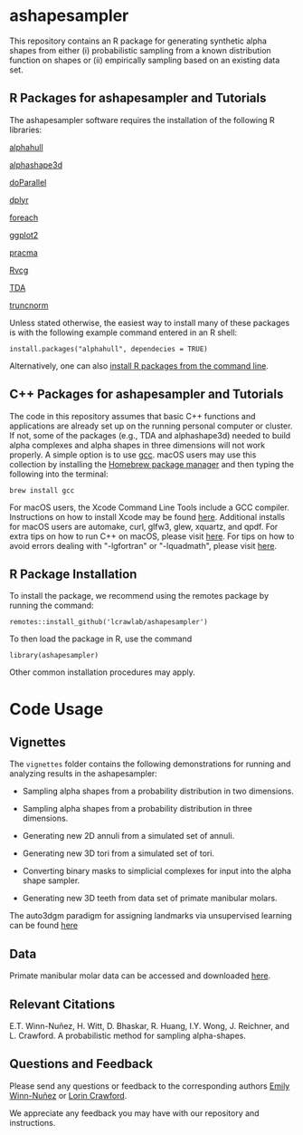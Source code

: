 # ashapesampler

This repository contains an R package for generating synthetic alpha shapes from either (i) probabilistic sampling from a known distribution function on shapes or (ii) empirically sampling based on an existing data set.

## R Packages for ashapesampler and Tutorials

The ashapesampler software requires the installation of the following R libraries:

[alphahull](https://cran.r-project.org/web/packages/alphahull/index.html)

[alphashape3d](https://cran.r-project.org/web/packages/alphashape3d/index.html)

[doParallel](https://cran.r-project.org/web/packages/doParallel/index.html)

[dplyr](https://cran.r-project.org/web/packages/dplyr/index.html)

[foreach](https://cran.r-project.org/web/packages/foreach/index.html)

[ggplot2](https://cran.r-project.org/web/packages/ggplot2/index.html)

[pracma](https://cran.r-project.org/web/packages/pracma/index.html)

[Rvcg](https://cran.r-project.org/web/packages/Rvcg/index.html)

[TDA](https://cran.r-project.org/web/packages/TDA/index.html)

[truncnorm](https://cran.r-project.org/web/packages/truncnorm/index.html)

Unless stated otherwise, the easiest way to install many of these packages is with the following example command entered in an R shell:

    install.packages("alphahull", dependecies = TRUE)

Alternatively, one can also [install R packages from the command line](http://cran.r-project.org/doc/manuals/r-release/R-admin.html#Installing-packages).

## C++ Packages for ashapesampler and Tutorials

The code in this repository assumes that basic C++ functions and applications are already set up on the running personal computer or cluster. If not, some of the packages (e.g., TDA and alphashape3d) needed to build alpha complexes and alpha shapes in three dimensions will not work properly. A simple option is to use [gcc](https://gcc.gnu.org/). macOS users may use this collection by installing the [Homebrew package manager](http://brew.sh/index.html) and then typing the following into the terminal:

    brew install gcc

For macOS users, the Xcode Command Line Tools include a GCC compiler. Instructions on how to install Xcode may be found [here](http://railsapps.github.io/xcode-command-line-tools.html). Additional installs for macOS users are automake, curl, glfw3, glew, xquartz, and qpdf. For extra tips on how to run C++ on macOS, please visit [here](http://seananderson.ca/2013/11/18/rcpp-mavericks.html). For tips on how to avoid errors dealing with "-lgfortran" or "-lquadmath", please visit [here](http://thecoatlessprofessor.com/programming/rcpp-rcpparmadillo-and-os-x-mavericks-lgfortran-and-lquadmath-error/).

## R Package Installation

To install the package, we recommend using the remotes package by running the command:

	remotes::install_github('lcrawlab/ashapesampler')

To then load the package in R, use the command

	library(ashapesampler)

Other common installation procedures may apply.

# Code Usage

## Vignettes

The `vignettes` folder contains the following demonstrations for running and analyzing results in the ashapesampler: 

* Sampling alpha shapes from a probability distribution in two dimensions.
* Sampling alpha shapes from a probability distribution in three dimensions.
* Generating new 2D annuli from a simulated set of annuli.

* Generating new 3D tori from a simulated set of tori.

* Converting binary masks to simplicial complexes for input into the alpha shape sampler.

* Generating new 3D teeth from data set of primate manibular molars.

  
The auto3dgm paradigm for assigning landmarks via unsupervised learning can be found [here](https://toothandclaw.github.io/)

## Data 

Primate manibular molar data can be accessed and downloaded [here](https://dataverse.harvard.edu/dataset.xhtml?persistentId=doi:10.7910/DVN/K9A0EG&faces-redirect=true).

## Relevant Citations

E.T. Winn-Nuñez, H. Witt, D. Bhaskar, R. Huang, I.Y. Wong, J. Reichner, and L. Crawford. A probabilistic method for sampling alpha-shapes.

## Questions and Feedback

Please send any questions or feedback to the corresponding authors [Emily Winn-Nuñez](mailto:emily_winn-nunez@brown.edu) or [Lorin Crawford](mailto:lcrawford@microsoft.com).

We appreciate any feedback you may have with our repository and instructions.

